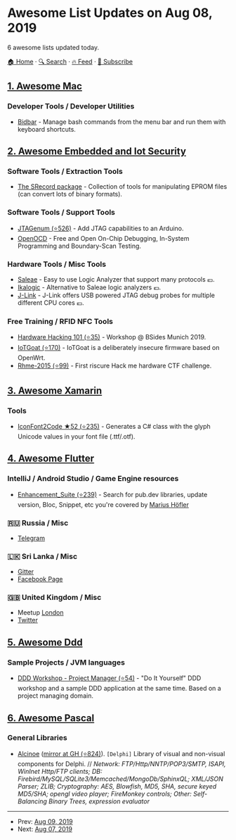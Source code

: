 # Awesome List Updates on Aug 08, 2019

6 awesome lists updated today.

[🏠 Home](/README.md) · [🔍 Search](https://test.trackawesomelist.com/search/) · [🔥 Feed](https://test.trackawesomelist.com/feed.xml) · [📮 Subscribe](https://trackawesomelist.us17.list-manage.com/subscribe?u=d2f0117aa829c83a63ec63c2f&id=36a103854c)



## [1. Awesome Mac](/content/jaywcjlove/awesome-mac/README.md)

### Developer Tools / Developer Utilities

*   [Bidbar](https://www.getbidbar.com) - Manage bash commands from the menu bar and run them with keyboard shortcuts.

## [2. Awesome Embedded and Iot Security](/content/fkie-cad/awesome-embedded-and-iot-security/README.md)

### Software Tools / Extraction Tools

*   [The SRecord package](http://srecord.sourceforge.net/) - Collection of tools for manipulating EPROM files (can convert lots of binary formats).

### Software Tools / Support Tools

*   [JTAGenum (⭐526)](https://github.com/cyphunk/JTAGenum) - Add JTAG capabilities to an Arduino.
*   [OpenOCD](http://openocd.org/) - Free and Open On-Chip Debugging, In-System Programming and Boundary-Scan Testing.

### Hardware Tools / Misc Tools

*   [Saleae](https://www.saleae.com/) - Easy to use Logic Analyzer that support many protocols :euro:.
*   [Ikalogic](https://www.ikalogic.com/pages/logic-analyzer-sp-series-sp209) - Alternative to Saleae logic analyzers :euro:.
*   [J-Link](https://www.segger.com/products/debug-probes/j-link/models/model-overview/) - J-Link offers USB powered JTAG debug probes for multiple different CPU cores :euro:.

### Free Training / RFID NFC Tools

*   [Hardware Hacking 101 (⭐35)](https://github.com/rdomanski/hardware_hacking/tree/master/my_talks/Hardware_Hacking_101) - Workshop @ BSides Munich 2019.
*   [IoTGoat (⭐170)](https://github.com/scriptingxss/IoTGoat) - IoTGoat is a deliberately insecure firmware based on OpenWrt.
*   [Rhme-2015 (⭐99)](https://github.com/Riscure/RHme-2015) - First riscure Hack me hardware CTF challenge.

## [3. Awesome Xamarin](/content/XamSome/awesome-xamarin/README.md)

### Tools

*   [IconFont2Code ★52 (⭐235)](https://github.com/andreinitescu/IconFont2Code) - Generates a C# class with the glyph Unicode values in your font file (.ttf/.otf).

## [4. Awesome Flutter](/content/Solido/awesome-flutter/README.md)

### IntelliJ / Android Studio / Game Engine resources

*   [Enhancement\_Suite (⭐239)](https://github.com/marius-h/flutter_enhancement_suite) <!--stargazers:marius-h/flutter_enhancement_suite--> - Search for pub.dev libraries, update version, Bloc, Snippet, etc you're covered by [Marius Höfler](https://github.com/marius-h)

### 🇷🇺 Russia / Misc

*   [Telegram](https://t.me/rudart)

### 🇱🇰 Sri Lanka / Misc

*   [Gitter](https://gitter.im/Colombo-Flutter-Community)
*   [Facebook Page](https://www.facebook.com/flutterCMB/)

### 🇬🇧 United Kingdom / Misc

*   Meetup [London](https://www.meetup.com/FlutterLDN/)
*   [Twitter](https://twitter.com/FlutterLDN)

## [5. Awesome Ddd](/content/heynickc/awesome-ddd/README.md)

### Sample Projects / JVM languages

*   [DDD Workshop - Project Manager (⭐54)](https://github.com/mkopylec/project-manager) - "Do It Yourself" DDD workshop and a sample DDD application at the same time. Based on a project managing domain.

## [6. Awesome Pascal](/content/Fr0sT-Brutal/awesome-pascal/README.md)

### General Libraries

*   [Alcinoe](http://sourceforge.net/projects/alcinoe) ([mirror at GH (⭐824)](https://github.com/Zeus64/alcinoe)). `[Delphi]` Library of visual and non-visual components for Delphi.
    // *Network: FTP/Http/NNTP/POP3/SMTP, ISAPI, WinInet Http/FTP clients; DB: Firebird/MySQL/SQLite3/Memcached/MongoDb/SphinxQL; XML/JSON Parser; ZLIB; Cryptography: AES, Blowfish, MD5, SHA, secure keyed MD5/SHA; opengl video player; FireMonkey controls; Other: Self-Balancing Binary Trees, expression evaluator*

---

- Prev: [Aug 09, 2019](/content/2019/08/09/README.md)
- Next: [Aug 07, 2019](/content/2019/08/07/README.md)